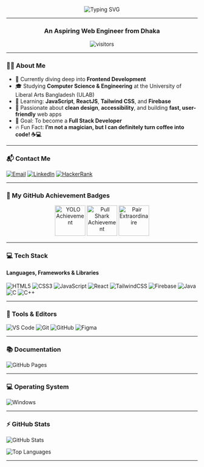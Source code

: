 <p align="center">
  <img src="https://readme-typing-svg.herokuapp.com?font=Fira+Code&weight=600&size=24&pause=1000&color=38BDF8&center=true&vCenter=true&width=435&lines=Hi+There!+I'm+Abida+Sultana+%F0%9F%91%8B;" alt="Typing SVG" />
</p>

---
<h3 align="center"> An Aspiring Web Engineer from Dhaka</h3>

<p align="center">
  <img src="https://komarev.com/ghpvc/?username=abida-sultana-ake&label=Profile+Views" alt="visitors" />
</p>

---

### 👩‍💻 About Me

- 💼 Currently diving deep into **Frontend Development**
- 🎓 Studying **Computer Science & Engineering** at the University of Liberal Arts Bangladesh (ULAB)
- 🌱 Learning: **JavaScript**, **ReactJS**, **Tailwind CSS**, and **Firebase**
- 🧠 Passionate about **clean design**, **accessibility**, and building **fast, user-friendly** web apps
- 🎯 Goal: To become a **Full Stack Developer**
- 🔥 Fun Fact: **I’m not a magician, but I can definitely turn coffee into code! ☕💻**

---

### 📬 Contact Me

[![Email](https://img.shields.io/badge/Gmail-D14836?style=for-the-badge&logo=gmail&logoColor=white)](mailto:abida.sultana.ake@gmail.com)
[![LinkedIn](https://img.shields.io/badge/LinkedIn-blue?style=for-the-badge&logo=linkedin&logoColor=white)](https://linkedin.com/in/abida-sultana-b7b3082b2)
[![HackerRank](https://img.shields.io/badge/HackerRank-2EC866?style=for-the-badge&logo=hackerrank&logoColor=white)](https://www.hackerrank.com/abida_sultana_a1)

---

### 🥇 My GitHub Achievement Badges

<p align="center">
  <img src="https://github.githubassets.com/images/modules/profile/achievements/yolo-default.png" alt="YOLO Achievement" width="80" />
  <img src="https://github.githubassets.com/images/modules/profile/achievements/pull-shark-default.png" alt="Pull Shark Achievement" width="80" />
  <img src="https://github.githubassets.com/images/modules/profile/achievements/pair-extraordinaire-default.png" alt="Pair Extraordinaire" width="80" />
</p>

---

### 💻 Tech Stack

#### Languages, Frameworks & Libraries
![HTML5](https://img.shields.io/badge/-HTML5-E34F26?style=flat-square&logo=html5&logoColor=white)
![CSS3](https://img.shields.io/badge/-CSS3-1572B6?style=flat-square&logo=css3&logoColor=white)
![JavaScript](https://img.shields.io/badge/-JavaScript-F7DF1E?style=flat-square&logo=javascript&logoColor=black)
![React](https://img.shields.io/badge/-React-61DAFB?style=flat-square&logo=react&logoColor=black)
![TailwindCSS](https://img.shields.io/badge/-TailwindCSS-38B2AC?style=flat-square&logo=tailwind-css&logoColor=white)
![Firebase](https://img.shields.io/badge/-Firebase-FFCA28?style=flat-square&logo=firebase&logoColor=black)
![Java](https://img.shields.io/badge/-Java-007396?style=flat-square&logo=java&logoColor=white)
![C](https://img.shields.io/badge/-C-00599C?style=flat-square&logo=c&logoColor=white)
![C++](https://img.shields.io/badge/-C++-00599C?style=flat-square&logo=c%2B%2B&logoColor=white)

---

### 🧰 Tools & Editors

![VS Code](https://img.shields.io/badge/-VSCode-007ACC?style=flat-square&logo=visual-studio-code&logoColor=white)
![Git](https://img.shields.io/badge/-Git-F05032?style=flat-square&logo=git&logoColor=white)
![GitHub](https://img.shields.io/badge/-GitHub-181717?style=flat-square&logo=github&logoColor=white)
![Figma](https://img.shields.io/badge/-Figma-F24E1E?style=flat-square&logo=figma&logoColor=white)

---

### 📚 Documentation

![GitHub Pages](https://img.shields.io/badge/-GitHub%20Pages-222222?style=flat-square&logo=github&logoColor=white)

---

### 💻 Operating System

![Windows](https://img.shields.io/badge/-Windows-0078D6?style=flat-square&logo=windows&logoColor=white)

---

### ⚡ GitHub Stats

<p align="left">
  <img src="https://github-readme-stats.vercel.app/api?username=abida-sultana-ake&show_icons=true&theme=tokyonight" alt="GitHub Stats" />
</p>

<p align="left">
  <img src="https://github-readme-stats.vercel.app/api/top-langs/?username=abida-sultana-ake&layout=compact&theme=tokyonight" alt="Top Languages" />
</p>

---
